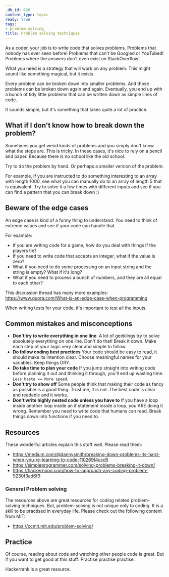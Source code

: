 ```yaml
---
_db_id: 626
content_type: topic
ready: true
tags:
- problem solving
title: Problem solving techniques
---
```


As a coder, your job is to write code that solves problems. Problems that nobody has ever seen before! Problems that can't be Googled or YouTubed! Problems where the answers don't even exist on StackOverflow!

What you need is a strategy that will work on any problem. This might sound like something magical, but it exists.

Every problem can be broken down into smaller problems. And those problems can be broken down again and again. Eventually, you end up with a bunch of tidy little problems that can be written down as simple lines of code.

It sounds simple, but it's something that takes quite a lot of practice.

## What if I don't know how to break down the problem?

Sometimes you get weird kinds of problems and you simply don't know what the steps are. This is tricky. In these cases, it's nice to rely on a pencil and paper. Because there is no school like the old school.

Try to do the problem by hand. Or perhaps a smaller version of the problem.

For example, if you are instructed to do something interesting to an array with length 1000, see what you can manually do to an array of length 5 that is equivalent. Try to solve it a few times with different inputs and see if you can find a pattern that you can break down :)

## Beware of the edge cases

An edge case is kind of a funny thing to understand. You need to think of extreme values and see if your code can handle that.

For example:

- If you are writing code for a game, how do you deal with things if the players tie?
- If you need to write code that accepts an integer, what if the value is zero?
- What if you need to do some processing on an input string and the string is empty? What if it's long?
- What if you need to process a bunch of numbers, and they are all equal to each other?

This discussion thread has many more examples: https://www.quora.com/What-is-an-edge-case-when-programming

When writing tests for your code, it's important to test all the inputs.

## Common mistakes and misconceptions

- **Don't try to write everything in one line**. A lot of geeklings try to solve absolutely everything on one line. Don't do that! Break it down. Make each step of your logic very clear and simple to follow.
- **Do follow coding best practices** Your code should be easy to read, it should make its intention clear. Choose meaningful names for your variables. Keep things DRY.
- **Do take time to plan your code** If you jump straight into writing code before planning it out and thinking it through, you'll end up wasting time. `Less haste == More speed`.
- **Don't try to show off** Some people think that making their code as fancy as possible is a good thing. Trust me, it is not. The best code is clear and readable and it works.
- **Don't write highly nested code unless you have to** If you have a loop inside another loop inside an if statement inside a loop, you ARE doing it wrong. Remember you need to write code that humans can read. Break things down into functions if you need to.

## Resources

These wonderful articles explain this stuff well. Please read them:

- https://medium.com/@dannysmith/breaking-down-problems-its-hard-when-you-re-learning-to-code-f10269f4ccd5
- https://simpleprogrammer.com/solving-problems-breaking-it-down/
- https://hackernoon.com/how-to-approach-any-coding-problem-9230f3ad6f9

### General Problem solving

The resources above are great resources for coding related problem-solving techniques. But, problem-solving is not unique only to coding. It is a skill to be practised in everyday life. Please check out the following content from MIT:

- https://ccmit.mit.edu/problem-solving/

## Practice

Of course, reading about code and watching other people code is great. But if you want to get good at this stuff: Practise practise practise.

Hackerrank is a great resource.
